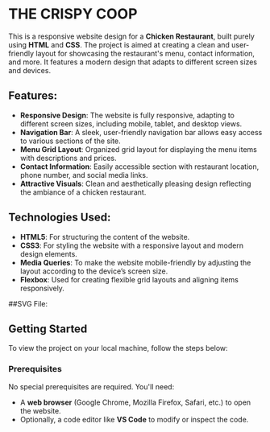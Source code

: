 # THE CRISPY COOP

This is a responsive website design for a **Chicken Restaurant**, built purely using **HTML** and **CSS**. The project is aimed at creating a clean and user-friendly layout for showcasing the restaurant's menu, contact information, and more. It features a modern design that adapts to different screen sizes and devices.

## Features:
- **Responsive Design**: The website is fully responsive, adapting to different screen sizes, including mobile, tablet, and desktop views.
- **Navigation Bar**: A sleek, user-friendly navigation bar allows easy access to various sections of the site.
- **Menu Grid Layout**: Organized grid layout for displaying the menu items with descriptions and prices.
- **Contact Information**: Easily accessible section with restaurant location, phone number, and social media links.
- **Attractive Visuals**: Clean and aesthetically pleasing design reflecting the ambiance of a chicken restaurant.

## Technologies Used:
- **HTML5**: For structuring the content of the website.
- **CSS3**: For styling the website with a responsive layout and modern design elements.
- **Media Queries**: To make the website mobile-friendly by adjusting the layout according to the device’s screen size.
- **Flexbox**: Used for creating flexible grid layouts and aligning items responsively.


 ##SVG File:
 

## Getting Started

To view the project on your local machine, follow the steps below:

### Prerequisites

No special prerequisites are required. You'll need:
- A **web browser** (Google Chrome, Mozilla Firefox, Safari, etc.) to open the website.
- Optionally, a code editor like **VS Code** to modify or inspect the code.

